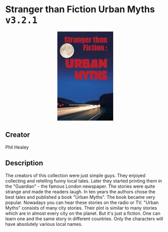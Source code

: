 
# Stranger than Fiction Urban Myths <kbd>v3.2.1</kbd>

<center>
  <img src="./cover-1024.jpg"/>
</center>

## Creator
Phil Healey

## Description
<p>The creators of this collection were just simple guys. They enjoyed collecting and retelling funny local tales. Later they started printing them in the "Guardian" - the famous London newspaper. The stories were quite strange and made the readers laugh. In ten years the authors chose the best tales and published a book "Urban Myths". The book became very popular. Nowadays you can hear these stories on the radio or TV. "Urban Myths" consists of many city stories. Their plot is similar to many stories which are in almost every city on the planet. But it's just a fiction. One can learn one and the same story in different countries. Only the characters will have absolutely various local names.</p>
